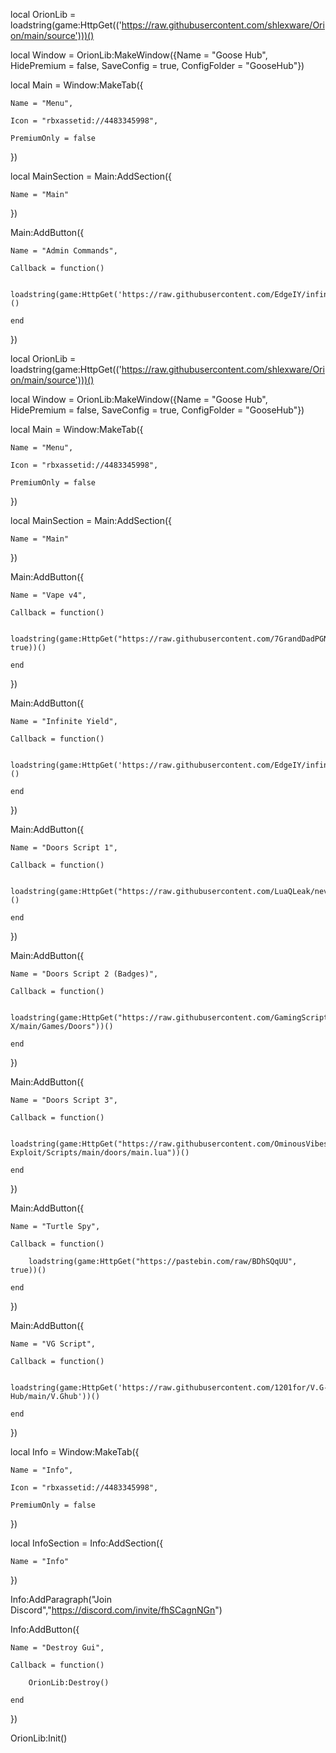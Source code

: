 local OrionLib = loadstring(game:HttpGet(('https://raw.githubusercontent.com/shlexware/Orion/main/source')))()



local Window = OrionLib:MakeWindow({Name = "Goose Hub", HidePremium = false, SaveConfig = true, ConfigFolder = "GooseHub"})



local Main = Window:MakeTab({

	Name = "Menu",

	Icon = "rbxassetid://4483345998",

	PremiumOnly = false

})

local MainSection = Main:AddSection({

	Name = "Main" 

})

Main:AddButton({

	Name = "Admin Commands",

	Callback = function()

		loadstring(game:HttpGet('https://raw.githubusercontent.com/EdgeIY/infiniteyield/master/source'))()

  	end

})

local OrionLib = loadstring(game:HttpGet(('https://raw.githubusercontent.com/shlexware/Orion/main/source')))()

local Window = OrionLib:MakeWindow({Name = "Goose Hub", HidePremium = false, SaveConfig = true, ConfigFolder = "GooseHub"})

local Main = Window:MakeTab({

	Name = "Menu",

	Icon = "rbxassetid://4483345998",

	PremiumOnly = false

})

local MainSection = Main:AddSection({

	Name = "Main" 

})

Main:AddButton({

	Name = "Vape v4",

	Callback = function()

		loadstring(game:HttpGet("https://raw.githubusercontent.com/7GrandDadPGN/VapeV4ForRoblox/main/NewMainScript.lua", true))()

  	end

})

Main:AddButton({

	Name = "Infinite Yield",

	Callback = function()

		loadstring(game:HttpGet('https://raw.githubusercontent.com/EdgeIY/infiniteyield/master/source'))()

  	end

})

Main:AddButton({

	Name = "Doors Script 1",

	Callback = function()

		loadstring(game:HttpGet("https://raw.githubusercontent.com/LuaQLeak/neverlose.xyz/main/Doors.lua"))() 

  	end

})

Main:AddButton({

	Name = "Doors Script 2 (Badges)",

	Callback = function()

		loadstring(game:HttpGet("https://raw.githubusercontent.com/GamingScripter/Darkrai-X/main/Games/Doors"))()

  	end

})

Main:AddButton({

	Name = "Doors Script 3",

	Callback = function()

		loadstring(game:HttpGet("https://raw.githubusercontent.com/OminousVibes-Exploit/Scripts/main/doors/main.lua"))()

	end

})

Main:AddButton({

	Name = "Turtle Spy",

	Callback = function()

		loadstring(game:HttpGet("https://pastebin.com/raw/BDhSQqUU", true))()

	end

})

Main:AddButton({

	Name = "VG Script",

	Callback = function()

		loadstring(game:HttpGet('https://raw.githubusercontent.com/1201for/V.G-Hub/main/V.Ghub'))()

	end

})

local Info = Window:MakeTab({

	Name = "Info",

	Icon = "rbxassetid://4483345998",

	PremiumOnly = false

})

local InfoSection = Info:AddSection({

	Name = "Info" 

})

Info:AddParagraph("Join Discord","https://discord.com/invite/fhSCagnNGn")

Info:AddButton({

	Name = "Destroy Gui",

	Callback = function()

		OrionLib:Destroy()

  	end    

})

OrionLib:Init()
